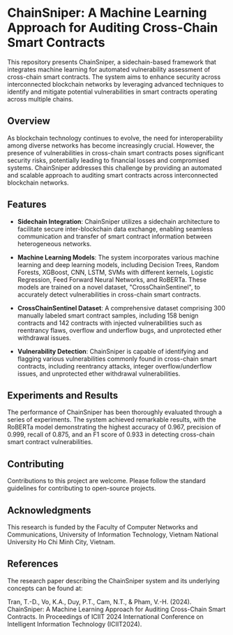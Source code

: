 # ChainSniper: A Machine Learning Approach for Auditing Cross-Chain Smart Contracts

This repository presents ChainSniper, a sidechain-based framework that integrates machine learning for automated vulnerability assessment of cross-chain smart contracts. The system aims to enhance security across interconnected blockchain networks by leveraging advanced techniques to identify and mitigate potential vulnerabilities in smart contracts operating across multiple chains.

## Overview

As blockchain technology continues to evolve, the need for interoperability among diverse networks has become increasingly crucial. However, the presence of vulnerabilities in cross-chain smart contracts poses significant security risks, potentially leading to financial losses and compromised systems. ChainSniper addresses this challenge by providing an automated and scalable approach to auditing smart contracts across interconnected blockchain networks.

## Features

- **Sidechain Integration**: ChainSniper utilizes a sidechain architecture to facilitate secure inter-blockchain data exchange, enabling seamless communication and transfer of smart contract information between heterogeneous networks.

- **Machine Learning Models**: The system incorporates various machine learning and deep learning models, including Decision Trees, Random Forests, XGBoost, CNN, LSTM, SVMs with different kernels, Logistic Regression, Feed Forward Neural Networks, and RoBERTa. These models are trained on a novel dataset, "CrossChainSentinel", to accurately detect vulnerabilities in cross-chain smart contracts.

- **CrossChainSentinel Dataset**: A comprehensive dataset comprising 300 manually labeled smart contract samples, including 158 benign contracts and 142 contracts with injected vulnerabilities such as reentrancy flaws, overflow and underflow bugs, and unprotected ether withdrawal issues.

- **Vulnerability Detection**: ChainSniper is capable of identifying and flagging various vulnerabilities commonly found in cross-chain smart contracts, including reentrancy attacks, integer overflow/underflow issues, and unprotected ether withdrawal vulnerabilities.

## Experiments and Results

The performance of ChainSniper has been thoroughly evaluated through a series of experiments. The system achieved remarkable results, with the RoBERTa model demonstrating the highest accuracy of 0.967, precision of 0.999, recall of 0.875, and an F1 score of 0.933 in detecting cross-chain smart contract vulnerabilities.

## Contributing

Contributions to this project are welcome. Please follow the standard guidelines for contributing to open-source projects.

## Acknowledgments

This research is funded by the Faculty of Computer Networks and Communications, University of Information Technology, Vietnam National University Ho Chi Minh City, Vietnam.

## References

The research paper describing the ChainSniper system and its underlying concepts can be found at:

Tran, T.-D., Vo, K.A., Duy, P.T., Cam, N.T., & Pham, V.-H. (2024). ChainSniper: A Machine Learning Approach for Auditing Cross-Chain Smart Contracts. In Proceedings of ICIIT 2024 International Conference on Intelligent Information Technology (ICIIT2024). 